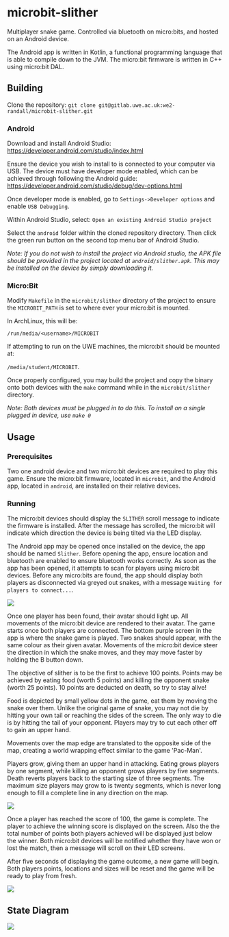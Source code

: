 # microbit-slither

Multiplayer snake game. Controlled via bluetooth on micro:bits, and
hosted on an Android device.

The Android app is written in Kotlin, a functional programming language
that is able to compile down to the JVM. The micro:bit firmware is written
in C++ using micro:bit DAL.

## Building

Clone the repository:
`git clone git@gitlab.uwe.ac.uk:we2-randall/microbit-slither.git`

### Android

Download and install Android Studio:
https://developer.android.com/studio/index.html

Ensure the device you wish to install to is connected to your computer
via USB. The device must have developer mode enabled, which can be
achieved through following the Android guide:
https://developer.android.com/studio/debug/dev-options.html

Once developer mode is enabled, go to `Settings->Developer options` and
enable `USB Debugging`.

Within Android Studio, select:
`Open an existing Android Studio project`

Select the `android` folder within the cloned repository directory. Then
click the green run button on the second top menu bar of Android Studio.

*Note: If you do not wish to install the project via Android studio, the
APK file should be provided in the project located at
`android/slither.apk`. This may be installed on the device by simply
downloading it.*

### Micro:Bit

Modify `Makefile` in the `microbit/slither` directory of the project to
ensure the `MICROBIT_PATH` is set to where ever your micro:bit is
mounted.

In ArchLinux, this will be:

`/run/media/<username>/MICROBIT`

If attempting to run on the UWE machines, the micro:bit should be
mounted at:

`/media/student/MICROBIT`.

Once properly configured, you may build the project and copy the binary
onto both devices with the `make` command while in the
`microbit/slither` directory.

*Note: Both devices must be plugged in to do this. To install on a
       single plugged in device, use `make 0`*

## Usage

### Prerequisites

Two one android device and two micro:bit devices are required to play
this game. Ensure the micro:bit firmware, located in `microbit`, and the
Android app, located in `android`, are installed on their relative
devices.

### Running

The micro:bit devices should display the `SLITHER` scroll message to
indicate the firmware is installed. After the message has scrolled, the
micro:bit will indicate which direction the device is being tilted via
the LED display.

The Android app may be opened once installed on the device, the app
should be named `Slither`. Before opening the app, ensure location and
bluetooth are enabled to ensure bluetooth works correctly. As soon as
the app has been opened, it attempts to scan for players using micro:bit
devices. Before any micro:bits are found, the app should display both
players as disconnected via greyed out snakes, with a message
`Waiting for players to connect...`.

![](img/connect.png)

Once one player has been found, their avatar should light up. All
movements of the micro:bit device are rendered to their avatar.
The game starts once both players are connected. The bottom purple
screen in the app is where the snake game is played. Two snakes should
appear, with the same colour as their given avatar. Movements of the
micro:bit device steer the direction in which the snake moves, and they
may move faster by holding the B button down.

The objective of slither is to be the first to achieve 100 points.
Points may be achieved by eating food (worth 5 points) and killing
the opponent snake (worth 25 points). 10 points are deducted on death,
so try to stay alive!

Food is depicted by small yellow dots in the game, eat them by moving
the snake over them. Unlike the original game of snake, you may not die
by hitting your own tail or reaching the sides of the screen. The only
way to die is by hitting the tail of your opponent. Players may try to
cut each other off to gain an upper hand.

Movements over the map edge are translated to the opposite side of the
map, creating a world wrapping effect similar to the game 'Pac-Man'.

Players grow, giving them an upper hand in attacking. Eating grows
players by one segment, while killing an opponent grows players by five
segments. Death reverts players back to the starting size of three
segments. The maximum size players may grow to is twenty segments, which
is never long enough to fill a complete line in any direction on the
map.

![](img/play.png)

Once a player has reached the score of 100, the game is complete. The
player to achieve the winning score is displayed on the screen. Also the
the total number of points both players achieved will be displayed just
below the winner. Both micro:bit devices will be notified whether they
have won or lost the match, then a message will scroll on their LED
screens.

After five seconds of displaying the game outcome, a new game will begin.
Both players points, locations and sizes will be reset and the game will
be ready to play from fresh.

![](img/complete.png)

## State Diagram

![](img/state-diagram.png)
